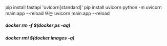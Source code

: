 pip install fastapi 'uvicorn[standard]'
pip install uvicorn
python -m uvicorn main:app --reload
또는 uvicorn main:app --reload

##### docker rm -f $(docker ps -aq)
##### docker rmi $(docker images -q)
